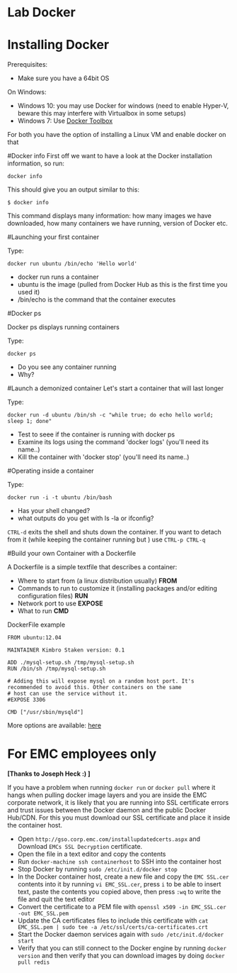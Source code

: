 # Lab Docker


# Installing Docker
Prerequisites:
* Make sure you have a 64bit OS

On Windows:
* Windows 10: you may use Docker for windows (need to enable Hyper-V, beware this may interfere with Virtualbox in some setups)
* Windows 7: Use [Docker Toolbox](https://www.docker.com/toolbox) 

For both you have the option of installing a Linux VM and enable docker on that

#Docker info
First off we want to have a look at the Docker installation information, so run:

`docker info`

This should give you an output similar to this:

```
$ docker info
```

This command displays many information: how many images we have downloaded,  how many containers we have running, version of Docker etc.

#Launching your first container

Type:
```
docker run ubuntu /bin/echo 'Hello world'
```

* docker run runs a container
* ubuntu is the image (pulled from Docker Hub as this is the first time you used it)
* /bin/echo is the command that the container executes

#Docker ps

Docker ps displays running containers

Type:
```
docker ps
```

* Do you see any container running
* Why?


#Launch a demonized container
Let's start a container that will last longer

Type:
```
docker run -d ubuntu /bin/sh -c "while true; do echo hello world; sleep 1; done"
```

* Test to seee if the container is running with docker ps
* Examine its logs using the command 'docker logs' (you'll need its name..)
* Kill the container with 'docker stop' (you'll need its name..)

#Operating inside a container

Type:
```
docker run -i -t ubuntu /bin/bash
```

* Has your shell changed?
* what outputs do you get with ls -la or ifconfig?

`CTRL-d` exits the shell and shuts down the container. If you want to detach from it (while keeping the container running but ) use `CTRL-p CTRL-q`


#Build your own Container with a Dockerfile

A Dockerfile is  a simple textfile that describes a container:
* Where to start from (a linux distribution usually) **FROM**
* Commands to run to customize it (installing packages and/or editing configuration files) **RUN**
* Network port to use **EXPOSE**
* What to run **CMD**

DockerFile example

```
FROM ubuntu:12.04

MAINTAINER Kimbro Staken version: 0.1

ADD ./mysql-setup.sh /tmp/mysql-setup.sh
RUN /bin/sh /tmp/mysql-setup.sh

# Adding this will expose mysql on a random host port. It's recommended to avoid this. Other containers on the same 
# host can use the service without it.
#EXPOSE 3306

CMD ["/usr/sbin/mysqld"]
```

More options are available: [here](https://docs.docker.com/)

# For EMC employees only
**[Thanks to Joseph Heck :) ]**

If you have a problem when running `docker run` or `docker pull` where it hangs when pulling docker image layers and you are inside the EMC corporate network, it is likely that you are running into SSL certificate errors and trust issues between the Docker daemon and the public Docker Hub/CDN.  For this you must download our SSL certificate and place it inside the container host.

- Open `http://gso.corp.emc.com/installupdatedcerts.aspx` and Download `EMCs SSL Decryption` certificate.
- Open the file in a text editor and copy the contents
- Run `docker-machine ssh containerhost` to SSH into the container host
- Stop Docker by running `sudo /etc/init.d/docker stop`
- In the Docker container host, create a new file and copy the `EMC SSL.cer` contents into it by running `vi EMC_SSL.cer`, press `i` to be able to insert text, paste the contents you copied above, then press `:wq` to write the file and quit the text editor
- Convert the certificate to a PEM file with `openssl x509 -in EMC_SSL.cer -out EMC_SSL.pem`
- Update the CA certificates files to include this certificate with `cat EMC_SSL.pem | sudo tee -a /etc/ssl/certs/ca-certificates.crt`
- Start the Docker daemon services again with ```sudo /etc/init.d/docker start```
- Verify that you can still connect to the Docker engine by running `docker version` and then verify that you can download images by doing `docker pull redis`
